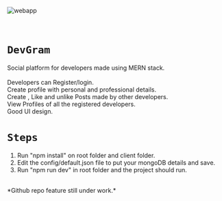 ![webapp](https://user-images.githubusercontent.com/40785306/58166115-bedbc500-7ca6-11e9-97a5-83d72aea903c.png)

<br>

# `DevGram`
Social platform for developers made using MERN stack. <br>
<br>
Developers can Register/login.<br>
Create profile with personal and professional details.<br>
Create , Like and unlike Posts made by other developers.<br>
View Profiles of all the registered developers.<br>
Good UI design.<br>

# `Steps` <br>
1. Run "npm install" on root folder and client folder.<br>
2. Edit the config/default.json file to put your mongoDB details and save.<br>
3. Run "npm run dev" in root folder and the project should run.<br>
<br>
*Github repo feature still under work.*
